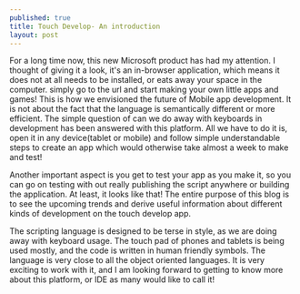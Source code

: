 ```yaml
---
published: true
title: Touch Develop- An introduction
layout: post
---
```

For a long time now, this new Microsoft product has had my attention. I thought of giving it a look, it's an in-browser application, which means it does not at all needs to be installed, or eats away your space in the computer. simply go to the url and start making your own little apps and games! This is how we envisioned the future of Mobile app development. It is not about the fact that the language is semantically different or more efficient. The simple question of can we do away with keyboards in development has been answered with this platform. All we have to do it is, open it in any device(tablet or mobile) and follow simple understandable steps to create an app which would otherwise take almost a week to make and test! 

Another important aspect is you get to test your app as you make it, so you can go on testing with out really publishing the script anywhere or building the application. At least, it looks like that! 
The entire purpose of this blog is to see the upcoming trends and derive useful information about different kinds of development on the touch develop app.

The scripting language is designed to be terse in style, as we are doing away with keyboard usage. The touch pad of phones and tablets is being used mostly, and the code is written in human friendly symbols. The language is very close to all the object oriented languages. It is very exciting to work with it, and I am looking forward to getting to know more about this platform, or IDE as many would like to call it! 

